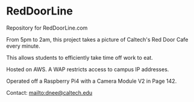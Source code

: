 # RedDoorLine
Repository for RedDoorLine.com

From 5pm to 2am, this project takes a picture of Caltech's Red Door Cafe every minute.

This allows students to efficiently take time off work to eat.

Hosted on AWS. A WAP restricts access to campus IP addresses.

Operated off a Raspberry Pi4 with a Camera Module V2 in Page 142.

Contact: [mailto:dnee@caltech.edu](dnee@caltech.edu)
